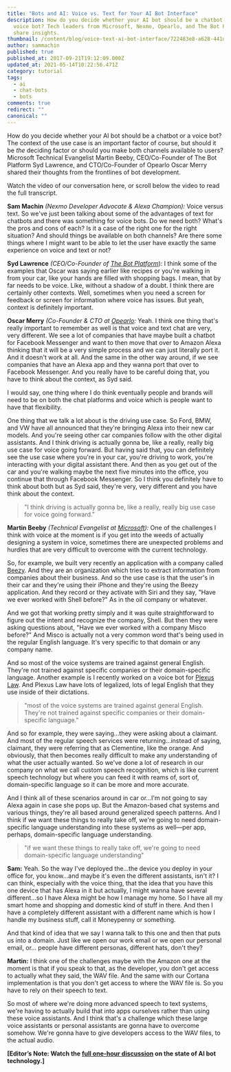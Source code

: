 ```yaml
---
title: "Bots and AI: Voice vs. Text for Your AI Bot Interface"
description: How do you decide whether your AI bot should be a chatbot or a
  voice bot? Tech leaders from Microsoft, Nexmo, Opearlo, and The Bot Platform
  share insights.
thumbnail: /content/blog/voice-text-ai-bot-interface/722483e8-a628-441d-a6cf-08356a5beb3a_Bots-Clip5_800x300.jpg
author: sammachin
published: true
published_at: 2017-09-21T19:12:09.000Z
updated_at: 2021-05-14T10:22:56.471Z
category: tutorial
tags:
  - ai
  - chat-bots
  - bots
comments: true
redirect: ""
canonical: ""
---
```

How do you decide whether your AI bot should be a chatbot or a voice bot? The context of the use case is an important factor of course, but should it be <span style="font-style: italic;">the</span> deciding factor or should you make both channels available to users? Microsoft Technical Evangelist Martin Beeby, CEO/Co-Founder of The Bot Platform Syd Lawrence, and CTO/Co-Founder of Opearlo Oscar Merry shared their thoughts from the frontlines of bot development.

Watch the video of our conversation here, or scroll below the video to read the full transcript.

<youtube id="EG3fOTWlSDs"></youtube>

**Sam Machin**  *(Nexmo Developer Advocate & Alexa Champion):* Voice versus text. So we've just been talking about some of the advantages of text for chatbots and there was something for voice bots. Do we need both? What's the pros and cons of each? Is it a case of the right one for the right situation? And should things be available on both channels? Are there some things where I might want to be able to let the user have exactly the same experience on voice and text or not?

**Syd Lawrence** *(CEO/Co-Founder of [The Bot Platform](https://thebotplatform.com/)*): I think some of the examples that Oscar was saying earlier like recipes or you're walking in from your car, like your hands are filled with shopping bags. I mean, that by far needs to be voice. Like, without a shadow of a doubt. I think there are certainly other contexts. Well, sometimes when you need a screen for feedback or screen for information where voice has issues. But yeah, context is definitely important.

**Oscar Merry** *(Co-Founder & CTO at [Opearlo](http://www.opearlo.com/):* Yeah. I think one thing that's really important to remember as well is that voice and text chat are very, very different. We see a lot of companies that have maybe built a chatbot for Facebook Messenger and want to then move that over to Amazon Alexa thinking that it will be a very simple process and we can just literally port it. And it doesn't work at all. And the same in the other way around, if we see companies that have an Alexa app and they wanna port that over to Facebook Messenger. And you really have to be careful doing that, you have to think about the context, as Syd said.

I would say, one thing where I do think eventually people and brands will need to be on both the chat platforms and voice which is people want to have that flexibility.

One thing that we talk a lot about is the driving use case. So Ford, BMW, and VW have all announced that they're bringing Alexa into their new car models. And you're seeing other car companies follow with the other digital assistants. And I think driving is actually gonna be, like a really, really big use case for voice going forward. But having said that, you can definitely see the use case where you're in your car, you're driving to work, you're interacting with your digital assistant there. And then as you get out of the car and you're walking maybe the next five minutes into the office, you continue that through Facebook Messenger. So I think you definitely have to think about both but as Syd said, they're very, very different and you have think about the context.

> "I think driving is actually gonna be, like a really, really big use case for voice going forward."

**Martin Beeby**  *(Technical Evangelist at [Microsoft](https://blogs.msdn.microsoft.com/thebeebs/)):* One of the challenges I think with voice at the moment is if you get into the weeds of actually designing a system in voice, sometimes there are unexpected problems and hurdles that are very difficult to overcome with the current technology.

So, for example, we built very recently an application with a company called [Beezy](https://www.beezy.net/). And they are an organization which tries to extract information from companies about their business. And so the use case is that the user's in their car and they're using their iPhone and they're using the Beezy application. And they record or they activate with Siri and they say, "Have we ever worked with Shell before?" As in the oil company or whatever.

And we got that working pretty simply and it was quite straightforward to figure out the intent and recognize the company, Shell. But then they were asking questions about, "Have we ever worked with a company Misco before?" And Misco is actually not a very common word that's being used in the regular English language. It's very specific to that domain or any company name.

And so most of the voice systems are trained against general English. They're not trained against specific companies or their domain-specific language. Another example is I recently worked on a voice bot for [Plexus Law](http://plexuslaw.co.uk/). And Plexus Law have lots of legalized, lots of legal English that they use inside of their dictations.

> "most of the voice systems are trained against general English. They're not trained against specific companies or their domain-specific language."

And so for example, they were saying...they were asking about a claimant. And most of the regular speech services were returning...instead of saying, claimant, they were referring that as Clementine, like the orange. And obviously, that then becomes really difficult to make any understanding of what the user actually wanted. So we've done a lot of research in our company on what we call custom speech recognition, which is like current speech technology but where you can feed it with reams of, sort of, domain-specific language so it can be more and more accurate.

And I think all of these scenarios around in car or...I'm not going to say Alexa again in case she pops up. But the Amazon-based chat systems and various things, they're all based around generalized speech patterns. And I think if we want these things to really take off, we're going to need domain-specific language understanding into these systems as well—per app, perhaps, domain-specific language understanding.

> "if we want these things to really take off, we're going to need domain-specific language understanding"

**Sam:** Yeah. So the way I've deployed the...the device you deploy in your office for, you know...and maybe it's even the different assistants, isn't it? I can think, especially with the voice thing, that the idea that you have this one device that has Alexa in it but actually, I might wanna have several different...so I have Alexa might be how I manage my home. So I have all my smart home and shopping and domestic kind of stuff in there. And then I have a completely different assistant with a different name which is how I handle my business stuff, call it Moneypenny or something.

And that kind of idea that we say I wanna talk to this one and then that puts us into a domain. Just like we open our work email or we open our personal email, or... people have different personas, different hats, don't they?

 **Martin:** I think one of the challenges maybe with the Amazon one at the moment is that if you speak to that, as the developer, you don't get access to actually what they said, the WAV file. And the same with our Cortana implementation is that you don't get access to where the WAV file is. So you have to rely on their speech to text.

So most of where we're doing more advanced speech to text systems, we're having to actually build that into apps ourselves rather than using these voice assistants. And I think that's a challenge which these large voice assistants or personal assistants are gonna have to overcome somehow. We're gonna have to give developers access to the WAV files, to the actual audio.

**[Editor’s Note: Watch the [full one-hour discussion](https://youtu.be/InJe29Yz5UM) on the state of AI bot technology.]**</em>